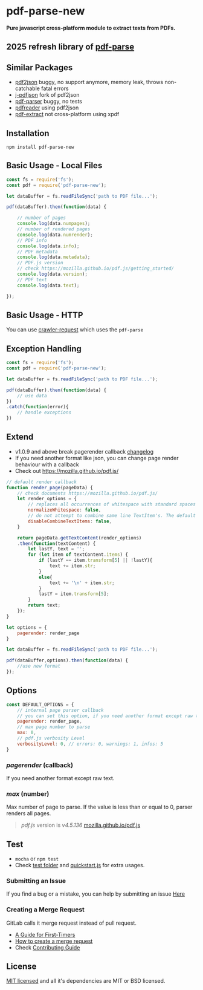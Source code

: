 # pdf-parse-new

**Pure javascript cross-platform module to extract texts from PDFs.**

## 2025 refresh library of [pdf-parse](https://gitlab.com/autokent/pdf-parse)

## Similar Packages
* [pdf2json](https://www.npmjs.com/package/pdf2json) buggy, no support anymore, memory leak, throws non-catchable fatal errors
* [j-pdfjson](https://www.npmjs.com/package/j-pdfjson) fork of pdf2json
* [pdf-parser](https://github.com/dunso/pdf-parse) buggy, no tests
* [pdfreader](https://www.npmjs.com/package/pdfreader) using pdf2json
* [pdf-extract](https://www.npmjs.com/package/pdf-extract) not cross-platform using xpdf

## Installation
`npm install pdf-parse-new`

## Basic Usage - Local Files

```js
const fs = require('fs');
const pdf = require('pdf-parse-new');

let dataBuffer = fs.readFileSync('path to PDF file...');

pdf(dataBuffer).then(function(data) {

	// number of pages
	console.log(data.numpages);
	// number of rendered pages
	console.log(data.numrender);
	// PDF info
	console.log(data.info);
	// PDF metadata
	console.log(data.metadata);
	// PDF.js version
	// check https://mozilla.github.io/pdf.js/getting_started/
	console.log(data.version);
	// PDF text
	console.log(data.text);

});
```

## Basic Usage - HTTP
You can use [crawler-request](https://www.npmjs.com/package/crawler-request) which uses the `pdf-parse`

## Exception Handling

```js
const fs = require('fs');
const pdf = require('pdf-parse-new');

let dataBuffer = fs.readFileSync('path to PDF file...');

pdf(dataBuffer).then(function(data) {
	// use data
})
.catch(function(error){
	// handle exceptions
})
```

## Extend
* v1.0.9 and above break pagerender callback [changelog](https://github.com/simonegosetto/pdf-parse-new/blob/master/CHANGELOG)
* If you need another format like json, you can change page render behaviour with a callback
* Check out https://mozilla.github.io/pdf.js/

```js
// default render callback
function render_page(pageData) {
    // check documents https://mozilla.github.io/pdf.js/
    let render_options = {
        // replaces all occurrences of whitespace with standard spaces (0x20). The default value is `false`.
        normalizeWhitespace: false,
        // do not attempt to combine same line TextItem's. The default value is `false`.
        disableCombineTextItems: false,
    }

    return pageData.getTextContent(render_options)
	.then(function(textContent) {
		let lastY, text = '';
		for (let item of textContent.items) {
			if (lastY == item.transform[5] || !lastY){
				text += item.str;
			}
			else{
				text += '\n' + item.str;
			}
			lastY = item.transform[5];
		}
		return text;
	});
}

let options = {
    pagerender: render_page
}

let dataBuffer = fs.readFileSync('path to PDF file...');

pdf(dataBuffer,options).then(function(data) {
	//use new format
});
```

## Options

```js
const DEFAULT_OPTIONS = {
	// internal page parser callback
	// you can set this option, if you need another format except raw text
	pagerender: render_page,
	// max page number to parse
	max: 0,
	// pdf.js verbosity Level
	verbosityLevel: 0, // errors: 0, warnings: 1, infos: 5
}
```
### *pagerender* (callback)
If you need another format except raw text.

### *max* (number)
Max number of page to parse. If the value is less than or equal to 0, parser renders all pages.


>*pdf.js* version is *v4.5.136*
>[mozilla.github.io/pdf.js](https://mozilla.github.io/pdf.js/getting_started/#download)

## Test
* `mocha` or `npm test`
* Check [test folder](https://github.com/simonegosetto/pdf-parse-new/tree/master/test) and [quickstart.js](https://github.com/simonegosetto/pdf-parse-new/blob/master/QUICKSTART.js) for extra usages.

### Submitting an Issue
If you find a bug or a mistake, you can help by submitting an issue [Here](https://github.com/simonegosetto/pdf-parse-new/issues)

### Creating a Merge Request
GitLab calls it merge request instead of pull request.

* [A Guide for First-Timers](https://about.gitlab.com/2016/06/16/fearless-contribution-a-guide-for-first-timers/)
* [How to create a merge request](https://docs.gitlab.com/ee/gitlab-basics/add-merge-request.html)
* Check [Contributing Guide](https://gitlab.com/autokent/pdf-parse/blob/master/CONTRIBUTING.md)

## License
[MIT licensed](https://github.com/simonegosetto/pdf-parse-new/blob/master/LICENSE) and all it's dependencies are MIT or BSD licensed.

